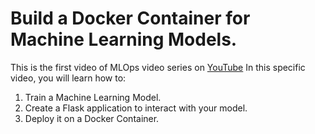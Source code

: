 # Build a Docker Container for Machine Learning Models. 

This is the first video of MLOps video series on [YouTube](https://www.youtube.com/watch?v=I-CNqNXn3hg&list=PLu7GE3G76kPoUy-o241Z8W73liPboiU8S) 
In this specific video, you will learn how to: 
1. Train a Machine Learning Model.  
2. Create a Flask application to interact with your model. 
3. Deploy it on a Docker Container. 


